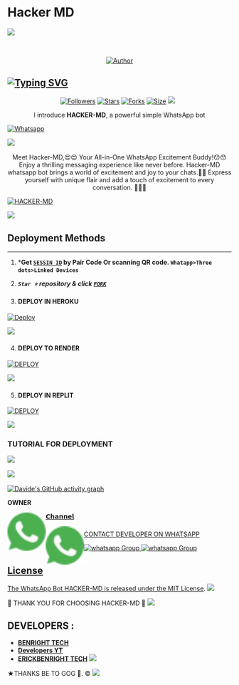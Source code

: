 # Hacker MD
<a><img src='https://i.imgur.com/LyHic3i.gif'/></a>
<p align="center">
  <a href="#"><img src="http://readme-typing-svg.herokuapp.com?color=ff00ab&center=true&vCenter=true&multiline=false&lines=HACKER+MD+WHATSAPP+BOT+V2" alt="">
</p>
<p align="center">
<a href="https://github.com/Erickbenright"><img title="Author" src="https://files.catbox.moe/ewpetl.jpeg?style=for-the-badge&logo=github"></a>

## [![Typing SVG](https://readme-typing-svg.herokuapp.com?font=Rockstar-ExtraBold&color=F33A6A&lines=𝐖𝐞𝐥𝐜𝐨𝐦𝐞+𝐓𝐨+𝙆𝙄𝙉𝙂╺+HACKER+-+𝗕𝗢T.;𝙿𝙾𝚆𝙴𝚁𝙳+𝙱𝚈:+𝐌𝐑+𝐁ENRIGHT+TECHINFO;ℂ𝕣𝕖𝕒𝕥𝕖𝕕+𝕓𝕪:+𝗕ENRIGHT.𝗧𝗘𝗖𝗛;𝐌𝐑:+☬𝔻𝔸ℝ𝕂༒BENRIGHT࿐;💕𝐩𝐨𝐰𝐞𝐫𝐟𝐮𝐥;😁𝐰𝐚+𝐛𝐨𝐭🌹)](https://git.io/typing-svg)


  <p align="center">
<a href="https://github.com/Erickbenright/followers"><img title="Followers" src="https://img.shields.io/github/followers/Erickbenright?color=blue&style=flat-square"></a>
<a href="https://github.com/Erickbenright/Hacker-MD/stargazers/"><img title="Stars" src="https://img.shields.io/github/stars/Erickbenright/Hacker-MD?color=blue&style=flat-square"></a>
<a href="https://github.com/Erickbenright/Hacker-MD/network/members"><img title="Forks" src="https://img.shields.io/github/forks/Erickbenright/Hacker-MD?color=blue&style=flat-square"></a>
<a href="https://github.com/Erickbenright/Hacker-MD/"><img title="Size" src="https://img.shields.io/github/repo-size/Erickbenright/Hacker-MD?style=flat-square&color=green"></a>
<a href="https://github.com/Erickbenright/Hacker-MD/graphs/commit-activity"><img height="20" src="https://img.shields.io/badge/Maintained%3F-yes-green.svg"></a>&nbsp;&nbsp;
</p>
<p align='center'>
</p>
   
<p align="center">

  </h1> 
<p align="center">l introduce <b>HACKER-MD</b>, a powerful simple WhatsApp bot </p>

  <a aria-label="Join our chats" href="https://wa.me/qr/Q7I6PS54LIIUC1" target="_blank">  <a aria-label="Join our chats" href="https://wa.me/qr/Q7I6PS54LIIUC1" target="_blank">
    <img alt="Whatsapp" src="https://img.shields.io/badge/Join Group-25D366?style=for-the-badge&logo=whatsapp&logoColor=white" />
  </a>
 

<a><img src='https://i.imgur.com/LyHic3i.gif'/></a>
<p align="center"> Meet Hacker-MD,😍😍 Your All-in-One WhatsApp Excitement Buddy!😯😯 Enjoy a thrilling messaging experience like never before. Hacker-MD whatsapp bot brings a world of excitement and joy to your chats.🤖🤖 Express yourself with unique flair and add a touch of excitement to every conversation. 🤖✨🤖 </p

  <a href="https://github.com/Erickbenright/Hacker-MD/fork"><img title="HACKER-MD" src="https://img.shields.io/badge/FORK-Hacker MD-h?color=blue&style=for-the-badge&logo=stackshare"></a>
  
  
  
  <a><img src='https://i.imgur.com/LyHic3i.gif'/></a>


## Deployment Methods
---
1. ***Get [`SESSIN ID`](https://suhail-md-vtsf.onrender.com/)  by Pair Code Or scanning QR code. `Whatapp>Three dots>Linked Devices`**
2.  ***`Star ⭐` repository & click [`FORK`](https://github.com/Erickbenright/Hacker-MD/fork)***
   
3.  #### DEPLOY IN HEROKU 

[![Deploy](https://www.herokucdn.com/deploy/button.svg)](https://heroku.com/deploy?template=new)


<a><img src='https://i.imgur.com/LyHic3i.gif'/></a>



4. #### DEPLOY TO RENDER

<a href='https://dashboard.render.com' target="_blank"><img alt='DEPLOY' src='https://img.shields.io/badge/RENDER-h?color=maroon&style=for-the-badge&logo=render'/></a></p>


<a><img src='https://i.imgur.com/LyHic3i.gif'/></a>


5.  #### DEPLOY IN REPLIT

   <a href='https://repl.it/github/GlobalTechInfo/SUHAIL-XMD' target="_blank"><img alt='DEPLOY' src='https://img.shields.io/badge/-REPLIT-orange?style=for-the-badge&logo=replit&logoColor=white'/></a>



<a><img src='https://i.imgur.com/LyHic3i.gif'/></a>



### TUTORIAL FOR DEPLOYMENT
<a href="https://youtu.be/oXQjl39Bl7M"><img src="https://img.shields.io/badge/YouTube-ff0000?style=for-the-badge&logo=youtube&logoColor=ff000000&link=https://www.youtube.com/@Trendingberightonline" /><br>



<a><img src='https://i.imgur.com/LyHic3i.gif'/></a>

[![Davide's GitHub activity graph](https://github-readme-activity-graph.vercel.app/graph?username=davevad93&theme=github-compact&bg_color=000000&line=009A22&point=98FB98&color=00FF2B&title_color=00FF2B&area=true)](https://github.com/ashutosh00710/github-readme-activity-graph)

**OWNER**
<p align="centre">
  <a href="https://wa.me/qr/Q7I6PS54LIIUC1">
    <img align="left" alt="SIEGRIN | Whastapp" width="86px" src="https://raw.githubusercontent.com/PikaBotz/My_Personal_Space/main/Images/AnyaBot_pics/Anya_v2/Whatsapp.svg" />


**𝗖𝗵𝗮𝗻𝗻𝗲𝗹**
<p align="centre">
  <a href="https://whatsapp.com/channel/0029VajWBCv3QxS8gM0I260Y">
    <img align="left" alt="SIEGRIN | Whastapp" width="86px" src="https://raw.githubusercontent.com/PikaBotz/My_Personal_Space/main/Images/AnyaBot_pics/Anya_v2/Whatsapp.svg" />

   ###

CONTACT DEVELOPER ON WHATSAPP 

<a href="https://wa.me/qr/Q7I6PS54LIIUC1" target="_blank">
    <img alt="whatsapp Group" src="https://img.shields.io/badge/Bemright tech contact -25D366?style=for-the-badge&logo=whatsapp&logoColor=white" />


  
 
<a href="https://whatsapp.com/channel/0029VajWBCv3QxS8gM0I260Y" target="_blank">
    <img alt="whatsapp Group" src="https://img.shields.io/badge/ BENRIGHT_TECH  CHANNEL -25D366?style=for-the-badge&logo=whatsapp&logoColor=white" />
 

## License

The WhatsApp Bot HACKER-MD is released under the [MIT License](https://opensource.org/licenses/MIT).
<a><img src='https://i.imgur.com/LyHic3i.gif'/></a>

🌟 THANK YOU FOR CHOOSING HACKER-MD 🌟
<a><img src='https://i.imgur.com/LyHic3i.gif'/></a>


## DEVELOPERS :

- [**BENRIGHT TECH**](https://github.com/Erickbenright)
- [**Developers YT**](https://youtube.com/@anthonyboniphace?si=86VHGM7BZ4Q_OQYO)
- [**ERICKBENRIGHT TECH**](https://github.com/Erickbenright)
 <a><img src='https://i.imgur.com/LyHic3i.gif'/></a>
 
★THANKS BE TO GOG 🙏. ©
<a><img src='https://i.imgur.com/LyHic3i.gif'/></a>

     
